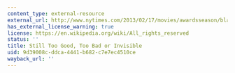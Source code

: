 ```yaml
---
content_type: external-resource
external_url: http://www.nytimes.com/2013/02/17/movies/awardsseason/black-characters-are-still-too-good-too-bad-or-invisible.html?_r=0
has_external_license_warning: true
license: https://en.wikipedia.org/wiki/All_rights_reserved
status: ''
title: Still Too Good, Too Bad or Invisible
uid: 9d39008c-ddca-4441-b682-c7e7ec4510ce
wayback_url: ''
---
```

